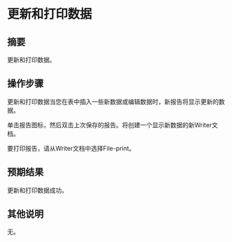 # 更新和打印数据

## 摘要

更新和打印数据。

## 操作步骤


更新和打印数据当您在表中插入一些新数据或编辑数据时，新报告将显示更新的数据。


单击报告图标，然后双击上次保存的报告。将创建一个显示新数据的新Writer文档。

要打印报告，请从Writer文档中选择File-print。

## 预期结果

更新和打印数据成功。

## 其他说明

无。
